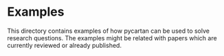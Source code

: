 # Examples
This directory contains examples of how pycartan can be used to solve research questions.
The examples might be related with papers which are currently reviewed or already published.
